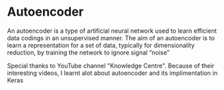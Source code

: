 # Autoencoder

An autoencoder is a type of artificial neural network used to learn efficient data codings in an unsupervised manner. The aim of an autoencoder is to learn a representation for a set of data, typically for dimensionality reduction, by training the network to ignore signal “noise”

Special thanks to YouTube channel "Knowledge Centre". Because of their interesting videos, I learnt alot about autoencoder and its implimentation in Keras
